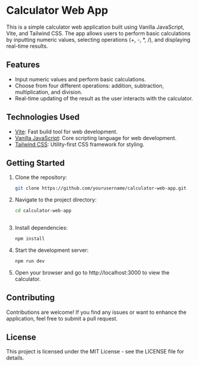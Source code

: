# Calculator Web App

This is a simple calculator web application built using Vanilla JavaScript, Vite, and Tailwind CSS. The app allows users to perform basic calculations by inputting numeric values, selecting operations (+, -, *, /), and displaying real-time results.

## Features

- Input numeric values and perform basic calculations.
- Choose from four different operations: addition, subtraction, multiplication, and division.
- Real-time updating of the result as the user interacts with the calculator.

## Technologies Used

- [Vite](https://vitejs.dev/): Fast build tool for web development.
- [Vanilla JavaScript](https://developer.mozilla.org/en-US/docs/Web/JavaScript): Core scripting language for web development.
- [Tailwind CSS](https://tailwindcss.com/): Utility-first CSS framework for styling.

## Getting Started

1. Clone the repository:

   ```bash
   git clone https://github.com/yourusername/calculator-web-app.git
   
2. Navigate to the project directory:
   ```bash
   cd calculator-web-app
  
3. Install dependencies:
     ```bash
   npm install
  
4. Start the development server:
   ```bash
   npm run dev
   
5. Open your browser and go to http://localhost:3000 to view the calculator.

## Contributing
Contributions are welcome! If you find any issues or want to enhance the application, feel free to submit a pull request.

## License
This project is licensed under the MIT License - see the LICENSE file for details.
